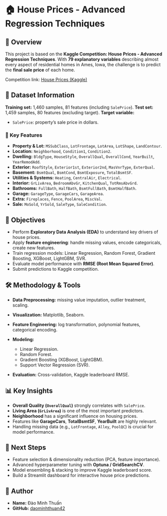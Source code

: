 # 🏠 House Prices - Advanced Regression Techniques

## 📌 Overview

This project is based on the **Kaggle Competition: House Prices - Advanced Regression Techniques**.
With **79 explanatory variables** describing almost every aspect of residential homes in Ames, Iowa, the challenge is to predict the **final sale price** of each home.

Competition link: [House Prices (Kaggle)](https://www.kaggle.com/competitions/house-prices-advanced-regression-techniques)

## 📂 Dataset Information

**Training set:** 1,460 samples, 81 features (including `SalePrice`).
**Test set:** 1,459 samples, 80 features (excluding target).
**Target variable:**

* `SalePrice`: property’s sale price in dollars.

### 🔑 Key Features

* **Property & Lot:** `MSSubClass`, `LotFrontage`, `LotArea`, `LotShape`, `LandContour`.
* **Location:** `Neighborhood`, `Condition1`, `Condition2`.
* **Dwelling:** `BldgType`, `HouseStyle`, `OverallQual`, `OverallCond`, `YearBuilt`, `YearRemodAdd`.
* **Exterior:** `RoofStyle`, `Exterior1st`, `Exterior2nd`, `MasVnrType`, `ExterQual`.
* **Basement:** `BsmtQual`, `BsmtCond`, `BsmtExposure`, `TotalBsmtSF`.
* **Utilities & Systems:** `Heating`, `CentralAir`, `Electrical`.
* **Interior:** `GrLivArea`, `BedroomAbvGr`, `KitchenQual`, `TotRmsAbvGrd`.
* **Bathrooms:** `FullBath`, `HalfBath`, `BsmtFullBath`, `BsmtHalfBath`.
* **Garage:** `GarageType`, `GarageCars`, `GarageArea`.
* **Extra:** `Fireplaces`, `Fence`, `PoolArea`, `MiscVal`.
* **Sale:** `MoSold`, `YrSold`, `SaleType`, `SaleCondition`.

## 🎯 Objectives

* Perform **Exploratory Data Analysis (EDA)** to understand key drivers of house prices.
* Apply **feature engineering**: handle missing values, encode categoricals, create new features.
* Train regression models: Linear Regression, Random Forest, Gradient Boosting, XGBoost, LightGBM, SVR.
* Evaluate model performance with **RMSE (Root Mean Squared Error)**.
* Submit predictions to Kaggle competition.

## 🛠 Methodology & Tools

* **Data Preprocessing:** missing value imputation, outlier treatment, scaling.
* **Visualization:** Matplotlib, Seaborn.
* **Feature Engineering:** log transformation, polynomial features, categorical encoding.
* **Modeling:**

  * Linear Regression.
  * Random Forest.
  * Gradient Boosting (XGBoost, LightGBM).
  * Support Vector Regression (SVR).
* **Evaluation:** Cross-validation, Kaggle leaderboard RMSE.

## 📊 Key Insights

* **Overall Quality (`OverallQual`)** strongly correlates with `SalePrice`.
* **Living Area (`GrLivArea`)** is one of the most important predictors.
* **Neighborhood** has a significant influence on housing prices.
* Features like **GarageCars**, **TotalBsmtSF**, **YearBuilt** are highly relevant.
* Handling missing data (e.g., `LotFrontage`, `Alley`, `PoolQC`) is crucial for model performance.

## 🚀 Next Steps

* Feature selection & dimensionality reduction (PCA, feature importance).
* Advanced hyperparameter tuning with **Optuna / GridSearchCV**.
* Model ensembling & stacking to improve Kaggle leaderboard score.
* Build a Streamlit dashboard for interactive house price predictions.

## 👤 Author

* **Name:** Đào Minh Thuấn
* **GitHub:** [daominhthuan42](https://github.com/daominhthuan42)
